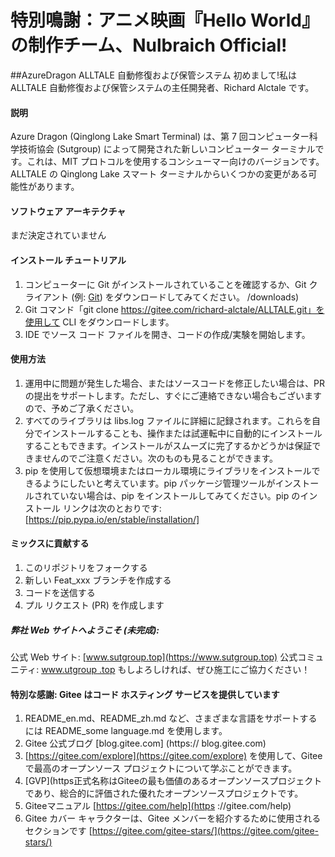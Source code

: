 # 特別鳴謝：アニメ映画『Hello World』の制作チーム、Nulbraich Official!
##AzureDragon ALLTALE 自動修復および保管システム
初めまして!私は ALLTALE 自動修復および保管システムの主任開発者、Richard Alctale です。
#### 説明
Azure Dragon (Qinglong Lake Smart Terminal) は、第 7 回コンピューター科学技術協会 (Sutgroup) によって開発された新しいコンピューター ターミナルです。これは、MIT プロトコルを使用するコンシューマー向けのバージョンです。ALLTALE の Qinglong Lake スマート ターミナルからいくつかの変更がある可能性があります。 

#### ソフトウェア アーキテクチャ
まだ決定されていません

#### インストール チュートリアル

1. コンピューターに Git がインストールされていることを確認するか、Git クライアント (例: [Git](https://git-scm.com)) をダウンロードしてみてください。 /downloads)
2. Git コマンド「git clone https://gitee.com/richard-alctale/ALLTALE.git」を使用して CLI をダウンロードします。
3. IDE でソース コード ファイルを開き、コードの作成/実験を開始します。

#### 使用方法

1. 運用中に問題が発生した場合、またはソースコードを修正したい場合は、PR の提出をサポートします。ただし、すぐにご連絡できない場合もございますので、予めご了承ください。
2. すべてのライブラリは libs.log ファイルに詳細に記録されます。これらを自分でインストールすることも、操作または試運転中に自動的にインストールすることもできます。インストールがスムーズに完了するかどうかは保証できませんのでご注意ください。次のものも見ることができます。
3. pip を使用して仮想環境またはローカル環境にライブラリをインストールできるようにしたいと考えています。pip パッケージ管理ツールがインストールされていない場合は、pip をインストールしてみてください。pip のインストール リンクは次のとおりです: [https://pip.pypa.io/en/stable/installation/]

#### ミックスに貢献する

1. このリポジトリをフォークする
2. 新しい Feat_xxx ブランチを作成する
3. コードを送信する
4. プル リクエスト (PR) を作成します

##### 弊社 Web サイトへようこそ (未完成):
公式 Web サイト: [www.sutgroup.top](https://www.sutgroup.top)
公式コミュニティ: [www.utgroup .top](https://www.utgroup.top)
もしよろしければ、ぜひ施工にご協力ください！

#### 特別な感謝: Gitee はコード ホスティング サービスを提供しています

1. README_en.md、README_zh.md など、さまざまな言語をサポートするには README_some language.md を使用します。
2. Gitee 公式ブログ [blog.gitee.com] (https:// blog.gitee.com)
3. [https://gitee.com/explore](https://gitee.com/explore) を使用して、Gitee で最高のオープンソース プロジェクトについて学ぶことができます。
4. [GVP](https正式名称はGiteeの最も価値のあるオープンソースプロジェクトであり、総合的に評価された優れたオープンソースプロジェクトです。
5. Giteeマニュアル [https://gitee.com/help](https ://gitee.com/help)
6. Gitee カバー キャラクターは、Gitee メンバーを紹介するために使用されるセクションです [https://gitee.com/gitee-stars/](https://gitee.com/gitee-stars/)

